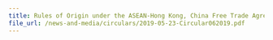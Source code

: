 ```yaml
---
title: Rules of Origin under the ASEAN-Hong Kong, China Free Trade Agreement (AHKFTA)
file_url: /news-and-media/circulars/2019-05-23-Circular062019.pdf
---
```

